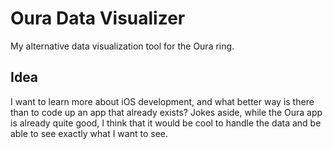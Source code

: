 # Oura Data Visualizer

My alternative data visualization tool for the Oura ring.

## Idea

I want to learn more about iOS development, and what better way is there than to
code up an app that already exists? Jokes aside, while the Oura app is already
quite good, I think that it would be cool to handle the data and be able to see
exactly what I want to see.

